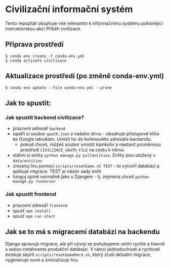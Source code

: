 # Civilizační informační systém

Tento repozitář obsahuje vše relevantní k informačnímu systému pohánějící
instruktorskou akci Příběh civilizace.

## Příprava prostředí

```
$ conda env create -f conda-env.yml
$ conda activate civilizace
```

## Aktualizace prostředí (po změně conda-env.yml)

```
$ conda env update --file conda-env.yml --prune
```

## Jak to spustit:

### Jak spustit backend civilizace?

- pracovní adresář `backend`
- opatři si soubor `gauth.json` z našeho drivu - obsahuje přístupové klíče ke
  Google tabulkám. Umísti ho do kořenového adresáře backendu.
    - pokud chceš, můžeš soubor umístit kamkoliv a nastavit proměnnou prostředí
      `CIVILIZACE_GAUTH_FILE` na cestu k němu.
- stáhni si entity `python manage.py pullentities`. Entity jsou uloženy v
  `data/entities`
- zresetuj hru pomocí `scripts/resetGame.sh TEST` - to vytvoří databázi a aplikuje
  migrace. TEST je název sady entit
- funguj úplně normálně jako s Djangem - tj. zejména chceš `python manage.py
  runserver`

### Jak spustit frontend

- pracovní adresář `frontend`
- spusť `npm install`
- spusť `npm run start`

## Jak se to má s migracemi databází na backendu

Django spravuje migrace, ale při vývoji se pohybujeme velmi rychle a hlavně s
sebou netáhneme produkční databázi. V rámci jednoduchosti a rychlosti existuje
skprit `scripts/resetGameHard.sh`, který zruší aktuální migrace, vygeneruje nové
a zinicializuje hru.

